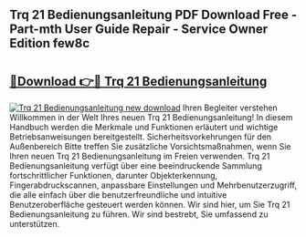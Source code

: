 ## Trq 21 Bedienungsanleitung PDF Download Free - Part-mth User Guide Repair - Service Owner Edition few8c

# <h2><a href="http://df48g8.blite.top/?on=Trq+21+Bedienungsanleitung">🔗Download 👉🔴 Trq 21 Bedienungsanleitung</a></h2>

[![Trq 21 Bedienungsanleitung new download](https://i.imgur.com/lujVjoI.png)](http://df48g8.blite.top/?on=Trq+21+Bedienungsanleitung)
Ihren Begleiter verstehen Willkommen in der Welt Ihres neuen Trq 21 Bedienungsanleitung! In diesem Handbuch werden die Merkmale und Funktionen erläutert und wichtige Betriebsanweisungen bereitgestellt. Sicherheitsvorkehrungen für den Außenbereich Bitte treffen Sie zusätzliche Vorsichtsmaßnahmen, wenn Sie Ihren neuen Trq 21 Bedienungsanleitung im Freien verwenden. Trq 21 Bedienungsanleitung verfügt über eine beeindruckende Sammlung fortschrittlicher Funktionen, darunter Objekterkennung, Fingerabdruckscannen, anpassbare Einstellungen und Mehrbenutzerzugriff, die alle einfach über die benutzerfreundliche und intuitive Benutzeroberfläche gesteuert werden können. Wir sind hier, um Sie Trq 21 Bedienungsanleitung zu führen. Wir sind bestrebt, Sie umfassend zu unterstützen.
